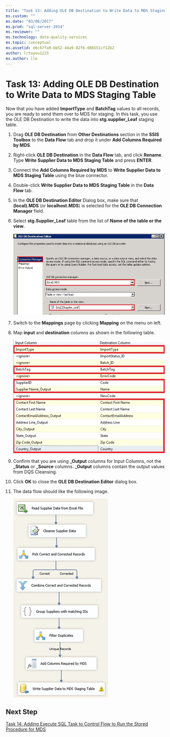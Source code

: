```yaml
---
title: "Task 13: Adding OLE DB Destination to Write Data to MDS Staging Table | Microsoft Docs"
ms.custom: ""
ms.date: "03/06/2017"
ms.prod: "sql-server-2014"
ms.reviewer: ""
ms.technology: data-quality-services
ms.topic: conceptual
ms.assetid: e6c67fa9-bb52-44a9-82f6-d86551cf12b2
author: lrtoyou1223
ms.author: lle
---
```

# Task 13: Adding OLE DB Destination to Write Data to MDS Staging Table
  Now that you have added **ImportType** and **BatchTag** values to all records, you are ready to send them over to MDS for staging. In this task, you use the OLE DB Destination to write the data into **stg.supplier_Leaf** staging table.  
  
1.  Drag **OLE DB Destination** from **Other Destinations** section in the **SSIS Toolbox** to the **Data Flow** tab and drop it under **Add Columns Required by MDS**.  
  
2.  Right-click **OLE DB Destination** in the **Data Flow** tab, and click **Rename**. Type **Write Supplier Data to MDS Staging Table** and press **ENTER**.  
  
3.  Connect the **Add Columns Required by MDS** to **Write Supplier Data to MDS Staging Table** using the blue connector.  
  
4.  Double-click **Write Supplier Data to MDS Staging Table** in the **Data Flow** tab.  
  
5.  In the **OLE DB Destination Editor** Dialog box, make sure that **(local).MDS** (or **localhost.MDS**) is selected for the **OLE DB Connection Manager** field.  
  
6.  Select **stg.Supplier_Leaf** table from the list of **Name of the table or the view**.  
  
     ![OLEDB Destination Editor](../../2014/tutorials/media/et-addingoledbdestinationtowdtomdsst-01.jpg "OLEDB Destination Editor")  
  
7.  Switch to the **Mappings** page by clicking **Mapping** on the menu on left.  
  
8.  Map **input** and **destination** columns as shown in the following table.  
  
     ![OLEDB Destination Editor - Mappings](../../2014/tutorials/media/et-addingoledbdestinationtowdtomdsst-02.jpg "OLEDB Destination Editor - Mappings")  
  
9. Confirm that you are using **_Output** columns for Input Columns, not the **_Status** or **_Source** columns. **_Output** columns contain the output values from DQS Cleansing.  
  
10. Click **OK** to close the **OLE DB Destination Editor** dialog box.  
  
11. The data flow should like the following image.  
  
     ![Completed Data Flow](../../2014/tutorials/media/et-addingoledbdestinationtowdtomdsst-03.jpg "Completed Data Flow")  
  
## Next Step  
 [Task 14: Adding Execute SQL Task to Control Flow to Run the Stored Procedure for MDS](../../2014/tutorials/task-14-add-execute-to-control-flow-run-mds-stored-procedure.md)  
  
  
